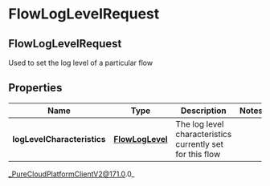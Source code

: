 # FlowLogLevelRequest

## FlowLogLevelRequest
Used to set the log level of a particular flow

## Properties

|Name | Type | Description | Notes|
|------------ | ------------- | ------------- | -------------|
| **logLevelCharacteristics** | [**FlowLogLevel**](FlowLogLevel) | The log level characteristics currently set for this flow | |



_PureCloudPlatformClientV2@171.0.0_
